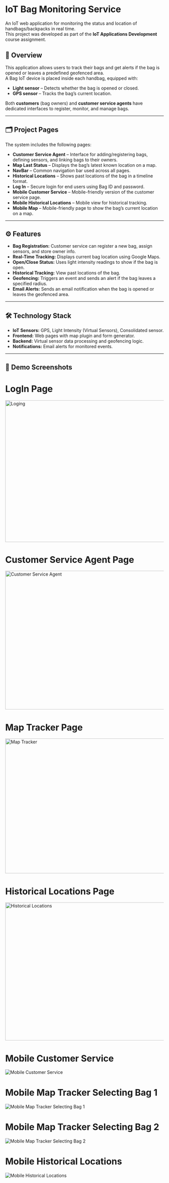 # IoT Bag Monitoring Service  

An IoT web application for monitoring the status and location of handbags/backpacks in real time.  
This project was developed as part of the **IoT Applications Development** course assignment.  

## 📌 Overview  
This application allows users to track their bags and get alerts if the bag is opened or leaves a predefined geofenced area.  
A Bag IoT device is placed inside each handbag, equipped with:  
- **Light sensor** – Detects whether the bag is opened or closed.  
- **GPS sensor** – Tracks the bag’s current location.  

Both **customers** (bag owners) and **customer service agents** have dedicated interfaces to register, monitor, and manage bags.  

---

## 🗂 Project Pages  
The system includes the following pages:  

- **Customer Service Agent** – Interface for adding/registering bags, defining sensors, and linking bags to their owners.  
- **Map Last Status** – Displays the bag’s latest known location on a map.  
- **NavBar** – Common navigation bar used across all pages.  
- **Historical Locations** – Shows past locations of the bag in a timeline format.  
- **Log In** – Secure login for end users using Bag ID and password.  
- **Mobile Customer Service** – Mobile-friendly version of the customer service page.  
- **Mobile Historical Locations** – Mobile view for historical tracking.  
- **Mobile Map** – Mobile-friendly page to show the bag’s current location on a map.

---

## ⚙️ Features  
- **Bag Registration:** Customer service can register a new bag, assign sensors, and store owner info.  
- **Real-Time Tracking:** Displays current bag location using Google Maps.  
- **Open/Close Status:** Uses light intensity readings to show if the bag is open.  
- **Historical Tracking:** View past locations of the bag.  
- **Geofencing:** Triggers an event and sends an alert if the bag leaves a specified radius.  
- **Email Alerts:** Sends an email notification when the bag is opened or leaves the geofenced area.  

---

## 🛠️ Technology Stack  
- **IoT Sensors:** GPS, Light Intensity (Virtual Sensors), Consolidated sensor.  
- **Frontend:** Web pages with map plugin and form generator.  
- **Backend:** Virtual sensor data processing and geofencing logic.  
- **Notifications:** Email alerts for monitored events.  

---

## 📸 Demo Screenshots
# LogIn Page
<img width="751" height="449" alt="Loging" src="https://github.com/user-attachments/assets/30347b81-00da-4aa3-9ce2-db17d07c2789" />

# Customer Service Agent Page
<img width="808" height="439" alt="Customer Service Agent" src="https://github.com/user-attachments/assets/921014f3-c58e-432c-aa21-ae9f2af8e619" />

# Map Tracker Page
<img width="607" height="427" alt="Map Tracker" src="https://github.com/user-attachments/assets/606a7047-7188-49ee-b430-a10e2dd36fbf" />

# Historical Locations Page
<img width="938" height="437" alt="Historical Locations" src="https://github.com/user-attachments/assets/c56a3b12-c6d7-44a3-842d-94c535df5ae3" />

# Mobile Customer Service
![Mobile Customer Service](https://github.com/user-attachments/assets/4b3b3e63-e620-4970-94ca-0f2f0234a24e)

# Mobile Map Tracker Selecting Bag 1
![Mobile Map Tracker Selecting Bag 1](https://github.com/user-attachments/assets/f50871ca-17b9-4c6e-956a-6bb4a6259a14)

# Mobile Map Tracker Selecting Bag 2
![Mobile Map Tracker Selecting Bag 2](https://github.com/user-attachments/assets/d891dede-e177-447b-a918-e7a50c0f5287)

# Mobile Historical Locations
![Mobile Historical Locations](https://github.com/user-attachments/assets/2745174a-2781-4ecb-8392-473869fefaa3)


